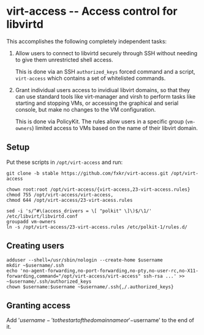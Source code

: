 # virt-access -- Access control for libvirtd

This accomplishes the following completely independent tasks:

1. Allow users to connect to libvirtd securely through SSH
   without needing to give them unrestricted shell access.

   This is done via an SSH `authorized_keys` forced command and a
   script, `virt-access` which contains a set of whitelisted commands.

2. Grant individual users access to invidiual libvirt domains, so that
   they can use standard tools like virt-manager and virsh to perform
   tasks like starting and stopping VMs, or accessing the graphical
   and serial console, but make no changes to the VM configuration.

   This is done via PolicyKit. The rules allow users in a specific
   group (`vm-owners`) limited access to VMs based on the name of
   their libvirt domain.


## Setup

Put these scripts in `/opt/virt-access` and run:

```
git clone -b stable https://github.com/fxkr/virt-access.git /opt/virt-access

chown root:root /opt/virt-access/{virt-access,23-virt-access.rules}
chmod 755 /opt/virt-access/virt-access,
chmod 644 /opt/virt-access/23-virt-acess.rules

sed -i 's/^#\(access_drivers = \[ "polkit" \]\)$/\1/' /etc/libvirt/libvirtd.conf
groupadd vm-owners
ln -s /opt/virt-access/23-virt-access.rules /etc/polkit-1/rules.d/
```


## Creating users

```
adduser --shell=/usr/sbin/nologin --create-home $username
mkdir ~$username/.ssh
echo 'no-agent-forwarding,no-port-forwarding,no-pty,no-user-rc,no-X11-forwarding,command="/opt/virt-access/virt-access" ssh-rsa ...' >> ~$username/.ssh/authorized_keys
chown $username:$username ~$username/.ssh{,/.authorized_keys}
```


## Granting access

Add '$username-' to the start of the domain name or '-$username' to the end of it.

